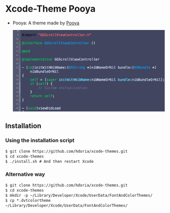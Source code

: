 # Xcode-Theme Pooya

* Pooya:  A theme made by [Pooya][pooya_kamel]

  ![Pooya]

Installation
------------

### Using the installation script

    $ git clone https://github.com/hdoria/xcode-themes.git
    $ cd xcode-themes
    $ ./install.sh # And then restart Xcode

### Alternative way

    $ git clone https://github.com/hdoria/xcode-themes.git
    $ cd xcode-themes
    $ mkdir -p ~/Library/Developer/Xcode/UserData/FontAndColorThemes/
    $ cp *.dvtcolortheme ~/Library/Developer/Xcode/UserData/FontAndColorThemes/
    

[Pooya]: https://github.com/pooya-/Xcode-Theme/blob/master/Pooya.png
[pooya_kamel]: http://github.com/pooya-

